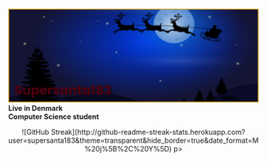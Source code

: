 ![](https://github.com/supersanta183/supersanta183/blob/main/banner.png)
**Live in Denmark**     
**Computer Science student**
<p align="center">
    ![GitHub Streak](http://github-readme-streak-stats.herokuapp.com?user=supersanta183&theme=transparent&hide_border=true&date_format=M%20j%5B%2C%20Y%5D)
p>
<!--
**supersanta183/supersanta183** is a ✨ _special_ ✨ repository because its `README.md` (this file) appears on your GitHub profile.

-->

